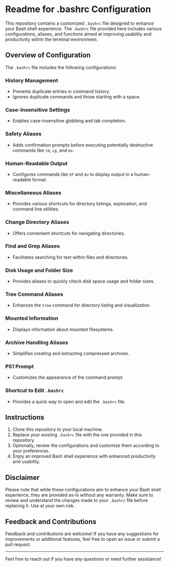 # Readme for .bashrc Configuration

This repository contains a customized `.bashrc` file designed to enhance your Bash shell experience. The `.bashrc` file provided here includes various configurations, aliases, and functions aimed at improving usability and productivity within the terminal environment.

## Overview of Configuration

The `.bashrc` file includes the following configurations:

### History Management
- Prevents duplicate entries in command history.
- Ignores duplicate commands and those starting with a space.

### Case-Insensitive Settings
- Enables case-insensitive globbing and tab completion.

### Safety Aliases
- Adds confirmation prompts before executing potentially destructive commands like `rm`, `cp`, and `mv`.

### Human-Readable Output
- Configures commands like `df` and `du` to display output in a human-readable format.

### Miscellaneous Aliases
- Provides various shortcuts for directory listings, exploration, and command line utilities.

### Change Directory Aliases
- Offers convenient shortcuts for navigating directories.

### Find and Grep Aliases
- Facilitates searching for text within files and directories.

### Disk Usage and Folder Size
- Provides aliases to quickly check disk space usage and folder sizes.

### Tree Command Aliases
- Enhances the `tree` command for directory listing and visualization.

### Mounted Information
- Displays information about mounted filesystems.

### Archive Handling Aliases
- Simplifies creating and extracting compressed archives.

### PS1 Prompt
- Customizes the appearance of the command prompt.

### Shortcut to Edit `.bashrc`
- Provides a quick way to open and edit the `.bashrc` file.

## Instructions

1. Clone this repository to your local machine.
2. Replace your existing `.bashrc` file with the one provided in this repository.
3. Optionally, review the configurations and customize them according to your preferences.
4. Enjoy an improved Bash shell experience with enhanced productivity and usability.

## Disclaimer

Please note that while these configurations aim to enhance your Bash shell experience, they are provided as-is without any warranty. Make sure to review and understand the changes made to your `.bashrc` file before replacing it. Use at your own risk.

## Feedback and Contributions

Feedback and contributions are welcome! If you have any suggestions for improvements or additional features, feel free to open an issue or submit a pull request.

---
Feel free to reach out if you have any questions or need further assistance!
